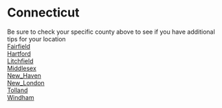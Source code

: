 # Connecticut
Be sure to check your specific county above to see if you have additional tips for your location\
[Fairfield](Fairfield.md)\
[Hartford](Hartford.md)\
[Litchfield](Litchfield.md)\
[Middlesex](Middlesex.md)\
[New_Haven](New_Haven.md)\
[New_London](New_London.md)\
[Tolland](Tolland.md)\
[Windham](Windham.md)
